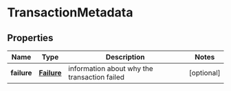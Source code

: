 

# TransactionMetadata


## Properties

| Name | Type | Description | Notes |
|------------ | ------------- | ------------- | -------------|
|**failure** | [**Failure**](Failure.md) | information about why the transaction failed |  [optional] |



